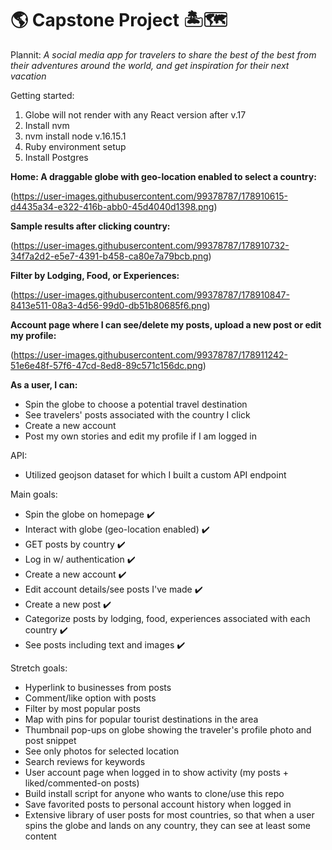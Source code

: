 # 🌎 Capstone Project 🏝🗺

Plannit: 
*A social media app for travelers to share the best of the best from their adventures around the world, and get inspiration for their next vacation*

Getting started: 

1. Globe will not render with any React version after v.17
2. Install nvm
3. nvm install node v.16.15.1
4. Ruby environment setup
5. Install Postgres

**Home: A draggable globe with geo-location enabled to select a country:**

(https://user-images.githubusercontent.com/99378787/178910615-d4435a34-e322-416b-abb0-45d4040d1398.png)

**Sample results after clicking country:**

(https://user-images.githubusercontent.com/99378787/178910732-34f7a2d2-e5e7-4391-b458-ca80e7a79bcb.png)

**Filter by Lodging, Food, or Experiences:**

(https://user-images.githubusercontent.com/99378787/178910847-8413e511-08a3-4d56-99d0-db51b80685f6.png)

**Account page where I can see/delete my posts, upload a new post or edit my profile:**

(https://user-images.githubusercontent.com/99378787/178911242-51e6e48f-57f6-47cd-8ed8-89c571c156dc.png)


**As a user, I can:**
- Spin the globe to choose a potential travel destination
- See travelers' posts associated with the country I click
- Create a new account
- Post my own stories and edit my profile if I am logged in

API:
- Utilized geojson dataset for which I built a custom API endpoint

Main goals:
- Spin the globe on homepage :heavy_check_mark:
- Interact with globe (geo-location enabled) :heavy_check_mark:
- GET posts by country :heavy_check_mark:
- Log in w/ authentication :heavy_check_mark:
- Create a new account :heavy_check_mark:
- Edit account details/see posts I've made :heavy_check_mark:
- Create a new post :heavy_check_mark:
- Categorize posts by lodging, food, experiences associated with each country :heavy_check_mark:
- See posts including text and images :heavy_check_mark:

Stretch goals:
- Hyperlink to businesses from posts
- Comment/like option with posts
- Filter by most popular posts
- Map with pins for popular tourist destinations in the area
- Thumbnail pop-ups on globe showing the traveler's profile photo and post snippet
- See only photos for selected location
- Search reviews for keywords
- User account page when logged in to show activity (my posts + liked/commented-on posts)
- Build install script for anyone who wants to clone/use this repo
- Save favorited posts to personal account history when logged in
- Extensive library of user posts for most countries, so that when a user spins the globe and lands on any country, they can see at least some content

